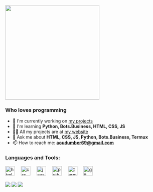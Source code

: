 <div align="left">
  <img height="300" src="https://i.ibb.co/rRq0wqLb/1212132.png" />
</div>

<h3>Who loves programming</h3>

- 🔭 I'm currently working on [my projects](https://aoudumber.netlify.app)
- 🌱 I'm learning **Python, Bots.Business, HTML, CSS, JS**
- 👨‍💻 All my projects are at [my website](https://aoudumber.netlify.app)
- 💬 Ask me about **HTML, CSS, JS, Python, Bots.Business, Termux**
- 📫 How to reach me: **aoudumber69@gmail.com**

<h3>Languages and Tools:</h3>
<div align="left">
  <img src="https://skillicons.dev/icons?i=html" height="30" alt="html logo" />
  <img width="12" />
  <img src="https://skillicons.dev/icons?i=css" height="30" alt="css logo" />
  <img width="12" />
  <img src="https://skillicons.dev/icons?i=js" height="30" alt="javascript logo" />
  <img width="12" />
  <img src="https://skillicons.dev/icons?i=python" height="30" alt="python logo" />
  <img width="12" />
  <img src="https://skillicons.dev/icons?i=termux" height="30" alt="termux logo" />
  <img width="12" />
  <img src="https://cdn.jsdelivr.net/gh/devicons/devicon/icons/git/git-original.svg" height="30" alt="git logo" />
</div>

<br />

<!-- Social Links -->
<div>
  <a href="https://www.instagram.com/aoudumbersbade/"><img src="https://img.shields.io/badge/Instagram-Instagram-ee2a7b" /></a>
  <a href="https://twitter.com/aoudumberbade"><img src="https://img.shields.io/badge/Twitter-Twitter-blue" /></a>
  <a href="https://www.youtube.com/@toxicprogrammer69"><img src="https://img.shields.io/badge/YouTube-YouTube-c32136" /></a>
</div>
